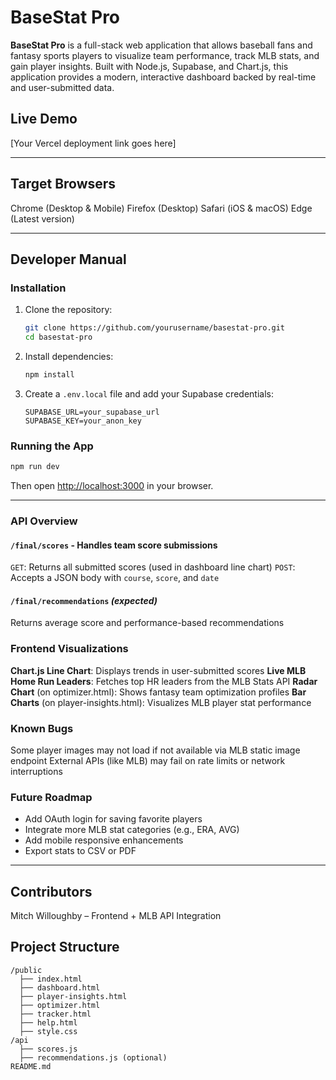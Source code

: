 # BaseStat Pro

**BaseStat Pro** is a full-stack web application that allows baseball fans and fantasy sports players to visualize team performance, track MLB stats, and gain player insights. Built with Node.js, Supabase, and Chart.js, this application provides a modern, interactive dashboard backed by real-time and user-submitted data.

## Live Demo

[Your Vercel deployment link goes here]

---

## Target Browsers

Chrome (Desktop & Mobile)
Firefox (Desktop)
Safari (iOS & macOS)
Edge (Latest version)

---

## Developer Manual

### Installation

1. Clone the repository:
   ```bash
   git clone https://github.com/yourusername/basestat-pro.git
   cd basestat-pro
   ```

2. Install dependencies:
   ```bash
   npm install
   ```

3. Create a `.env.local` file and add your Supabase credentials:
   ```env
   SUPABASE_URL=your_supabase_url
   SUPABASE_KEY=your_anon_key
   ```

### Running the App

```bash
npm run dev
```

Then open [http://localhost:3000](http://localhost:3000) in your browser.

---

### API Overview

#### `/final/scores` - Handles team score submissions

`GET`: Returns all submitted scores (used in dashboard line chart)
`POST`: Accepts a JSON body with `course`, `score`, and `date`

#### `/final/recommendations` *(expected)*

Returns average score and performance-based recommendations

### Frontend Visualizations

**Chart.js Line Chart**: Displays trends in user-submitted scores
**Live MLB Home Run Leaders**: Fetches top HR leaders from the MLB Stats API
**Radar Chart** (on optimizer.html): Shows fantasy team optimization profiles
**Bar Charts** (on player-insights.html): Visualizes MLB player stat performance

### Known Bugs
Some player images may not load if not available via MLB static image endpoint
External APIs (like MLB) may fail on rate limits or network interruptions

### Future Roadmap

- Add OAuth login for saving favorite players
- Integrate more MLB stat categories (e.g., ERA, AVG)
- Add mobile responsive enhancements
- Export stats to CSV or PDF

---

## Contributors
Mitch Willoughby – Frontend + MLB API Integration


## Project Structure

```
/public
  ├── index.html
  ├── dashboard.html
  ├── player-insights.html
  ├── optimizer.html
  ├── tracker.html
  ├── help.html
  ├── style.css
/api
  ├── scores.js
  ├── recommendations.js (optional)
README.md
```
